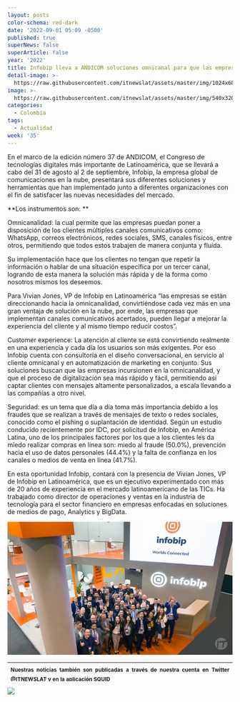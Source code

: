 ```yaml
---
layout: posts
color-schema: red-dark
date: '2022-09-01 05:09 -0500'
published: true
superNews: false
superArticle: false
year: '2022'
title: Infobip lleva a ANDICOM soluciones omnicanal para que las empresas
detail-image: >-
  https://raw.githubusercontent.com/itnewslat/assets/master/img/1024x680/Infobip-g.jpg
image: >-
  https://raw.githubusercontent.com/itnewslat/assets/master/img/540x320/Infobip-p.jpg
categories:
  - Colombia
tags:
  - Actualidad
week: '35'
---
```

En el marco de la edición número 37 de ANDICOM, el Congreso de tecnologías digitales más importante de Latinoamérica, que se llevará a cabo del 31 de agosto al 2 de septiembre, Infobip, la empresa global de comunicaciones en la nube, presentará sus diferentes soluciones y herramientas que han implementado junto a diferentes organizaciones con el fin de satisfacer las nuevas necesidades del mercado.

**Los instrumentos son: **

Omnicanalidad: la cual permite que las empresas puedan poner a disposición de los clientes múltiples canales comunicativos como: WhatsApp, correos electrónicos, redes sociales, SMS, canales físicos, entre otros, permitiendo que todos estos trabajen de manera conjunta y fluida. 

Su implementación hace que los clientes no tengan que repetir la información o hablar de una situación específica por un tercer canal, logrando de esta manera la solución más rápida y de la forma como nosotros mismos los deseemos.  

Para Vivian Jones, VP de Infobip en Latinoamérica “las empresas se están direccionando hacia la omnicanalidad, convirtiéndose cada vez más en una gran ventaja de solución en la nube, por ende, las empresas que implementan canales comunicativos acertados, pueden llegar a mejorar la experiencia del cliente y al mismo tiempo reducir costos”. 

Customer experience: La atención al cliente se está convirtiendo realmente en una experiencia y cada día los usuarios son más exigentes.  Por eso Infobip cuenta con consultoría en el diseño conversacional, en servicio al cliente omnicanal y en automatización de marketing en conjunto. Sus soluciones buscan que las empresas incursionen en la omnicanalidad, y que el proceso de digitalización sea más rápido y fácil, permitiendo así captar clientes con mensajes altamente personalizados, a escala llevando a las compañías a otro nivel.  

Seguridad: es un tema que día a día toma más importancia debido a los fraudes que se realizan a través de mensajes de texto o redes sociales, conocido como el pishing o suplantación de identidad. Según un estudio conducido recientemente por IDC, por solicitud de Infobip, en América Latina, uno de los principales factores por los que a los clientes les da miedo realizar compras en línea son: miedo al fraude (50.0%), prevención hacia el uso de datos personales (44.4%) y la falta de confianza en los canales o medios de venta en línea (41.7%).

En esta oportunidad Infobip, contará con la presencia de Vivian Jones, VP de Infobip en Latinoamérica, que es un ejecutivo experimentado con más de 20 años de experiencia en el mercado latinoamericano de las TICs. Ha trabajado como director de operaciones y ventas en la industria de tecnología para el sector financiero en empresas enfocadas en soluciones de medios de pago, Analytics y BigData. 

![](https://raw.githubusercontent.com/itnewslat/assets/master/img/540x320/Infobip-p.jpg)

<table style="height: 42px;" width="569">
<tbody>
<tr>
<td style="text-align: justify;"><sub><strong>Nuestras noticias también son publicadas a través de nuestra cuenta en Twitter <a href="https://twitter.com/itnewslat?lang=es">@ITNEWSLAT</a> y en la aplicación <a href="https://squidapp.co/en/">SQUID</a></strong></sub></td>
</tr>
</tbody>
</table>

<img src="https://tracker.metricool.com/c3po.jpg?hash=56f88a41e39ab42c063cc51676587a04"/>